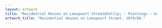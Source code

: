```yaml
---
layout: artwork
title: "Residential Houses on Leeupoort Street&hellip; — Paintings — George Chapman"
artwork_title: "Residential Houses on Leeupoort Street. 1979/80."
---
```

